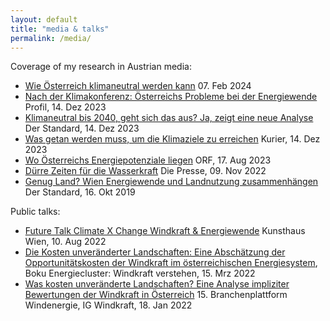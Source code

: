 ```yaml
---
layout: default
title: "media & talks"
permalink: /media/
---
```


Coverage of my research in Austrian media:
* [Wie Österreich klimaneutral werden kann](https://www.derstandard.at/story/3000000205443/wie-oesterreich-klimaneutral-werden-kann) 07. Feb 2024
* [Nach der Klimakonferenz: Österreichs Probleme bei der Energiewende](https://www.profil.at/morgenpost/nach-der-klimakonferenz-oesterreichs-probleme-bei-der-energiewende/402707296) Profil, 14. Dez 2023
* [Klimaneutral bis 2040, geht sich das aus? Ja, zeigt eine neue Analyse](https://www.derstandard.at/story/3000000199643/klimaneutral-bis-2040-geht-sich-das-aus-ja-zeigt-eine-neue-analyse) Der Standard, 14. Dez 2023
* [Was getan werden muss, um die Klimaziele zu erreichen](https://kurier.at/wirtschaft/klimaziele-erneuerbare-net-zero-oesterreich-2040/402708217) Kurier, 14. Dez 2023
* [Wo Österreichs Energiepotenziale liegen](https://orf.at/stories/3326689/) ORF, 17. Aug 2023
* [Dürre Zeiten für die Wasserkraft](https://www.diepresse.com/6160671/duerre-zeiten-fuer-die-wasserkraft) Die Presse, 09. Nov 2022
* [Genug Land? Wien Energiewende und Landnutzung zusammenhängen](https://www.derstandard.at/story/2000109902224/genug-land-wie-energiewende-und-landnutzung-zusammenhaengen) Der Standard, 16. Okt 2019

Public talks:
* [Future Talk Climate X Change Windkraft & Energiewende](https://www.kunsthauswien.com/en/education/future-talk-windkraft-energiewende/) Kunsthaus Wien, 10. Aug 2022
* [Die Kosten unveränderter Landschaften: Eine Abschätzung der Opportunitätskosten der Windkraft im österreichischen Energiesystem](https://www.youtube.com/watch?v=kVZjrdbKoZQ), Boku Energiecluster: Windkraft verstehen, 15. Mrz 2022
* [Was kosten unveränderte Landschaften? Eine Analyse impliziter Bewertungen der Windkraft in Österreich](https://www.igwindkraft.at/?mdoc_id=1043799) 15. Branchenplattform Windenergie, IG Windkraft, 18. Jan 2022
